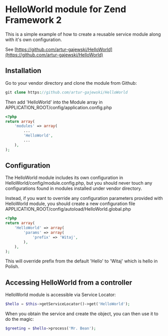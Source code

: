 # HelloWorld module for Zend Framework 2

This is a simple example of how to create a reusable service module along with it's own configuration.

See [https://github.com/artur-gajewski/HelloWorld](https://github.com/artur-gajewski/HelloWorld)


## Installation

Go to your vendor directory and clone the module from Github:

```php
git clone https://github.com/artur-gajewski/HelloWorld
```

Then add 'HelloWorld' into the Module array in APPLICATION_ROOT/config/application.config.php

```php
<?php
return array(
    'modules' => array(
        ...
        'HelloWorld',
        ...
    ),
);
```


## Configuration

The HelloWorld module includes its own configuration in HelloWorld/config/module.config.php, but you should never touch any configurations found in modules installed under vendor directory.

Instead, if you want to override any configuration parameters provided with HelloWorld module, you should create a new configuration file APPLICATION_ROOT/config/autoload/HelloWorld.global.php

```php
<?php
return array(
    'HelloWorld' => array(
        'params' => array(
            'prefix' => 'Witaj',
        ),
    ),
);
```

This will override prefix from the default 'Hello' to 'Witaj' which is hello in Polish.


## Accessing HelloWorld from a controller

HelloWorld module is accessible via Service Locator:

```php
$hello = $this->getServiceLocator()->get('HelloWorld');
```

When you obtain the service and create the object, you can then use it to do the magic:

```php
$greeting = $hello->process('Mr. Bean');
```
